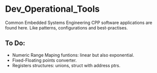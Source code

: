 # Dev_Operational_Tools

Common Embedded Systems Engineering CPP software applications are found here. 
Like patterns, configurations and best-practises. 

## To Do:
- Numeric Range Maping funtions: linear but also exponential.
- Fixed-Floating points converter.
- Registers structures: unions, struct with address ptrs.
